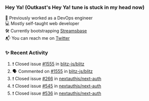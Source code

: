### Hey Ya! (Outkast's Hey Ya! tune is stuck in my head now)

💼 Previously worked as a DevOps engineer  
💻 Mostly self-taught web developer  
🛠️ Currently bootstrapping [Streamsbase](https://streamsbase.com)  
📬 You can reach me on [Twitter](https://twitter.com/LoriKarikari)

### ✨ Recent Activity

<!--START_SECTION:activity-->
1. ❗️ Closed issue [#1555](https://github.com/blitz-js/blitz/issues/1555) in [blitz-js/blitz](https://github.com/blitz-js/blitz)
2. 🗣 Commented on [#1555](https://github.com/blitz-js/blitz/issues/1555) in [blitz-js/blitz](https://github.com/blitz-js/blitz)
3. ❗️ Closed issue [#266](https://github.com/nextauthjs/next-auth/issues/266) in [nextauthjs/next-auth](https://github.com/nextauthjs/next-auth)
4. ❗️ Closed issue [#545](https://github.com/nextauthjs/next-auth/issues/545) in [nextauthjs/next-auth](https://github.com/nextauthjs/next-auth)
5. ❗️ Closed issue [#536](https://github.com/nextauthjs/next-auth/issues/536) in [nextauthjs/next-auth](https://github.com/nextauthjs/next-auth)
<!--END_SECTION:activity-->
